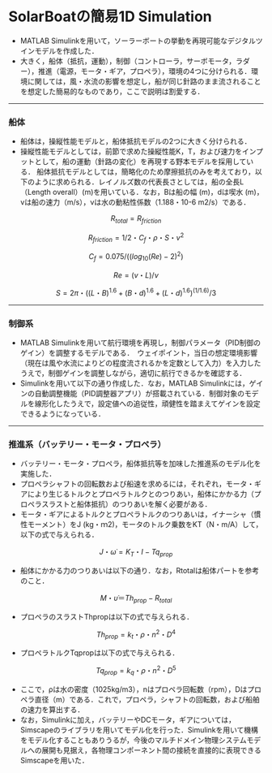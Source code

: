 # SolarBoatの簡易1D Simulation
- MATLAB Simulinkを用いて，ソーラーボートの挙動を再現可能なデジタルツインモデルを作成した．
- 大きく，船体（抵抗，運動），制御（コントローラ，サーボモータ，ラダー），推進（電源，モータ・ギア，プロペラ），環境の4つに分けられる．環境に関しては，風・水流の影響を想定し，船が同じ針路のまま流されることを想定した簡易的なものであり，ここで説明は割愛する．

---
### 船体
- 船体は，操縦性能モデルと，船体抵抗モデルの2つに大きく分けられる．
- 操縦性能モデルとしては，前節で求めた操縦性能K，T，および速力をインプットとして，船の運動（針路の変化）を再現する野本モデルを採用している．
船体抵抗モデルとしては，簡略化のため摩擦抵抗のみを考えており，以下のように求められる．レイノルズ数の代表長さとしては，船の全長L（Length overall）(m)を用いている．なお，Bは船の幅 (m)，dは喫水 (m)，vは船の速力（m/s），νは水の動粘性係数（1.188・10-6 m2/s）である．

```math
R_{total} = R_{friction}
```
```math
R_{friction} = 1/2・C_f・ρ・S・v^2
```
```math
C_f = 0.075/((log⁡_{10}(Re)-2)^2)
```
```math
Re = (v・L)/ν
```
```math
S = 2π・((L・B)^{1.6}+(B・d)^{1.6}+(L・d)^{1.6})^(1/1.6)/3
```
---
### 制御系
- MATLAB Simulinkを用いて航行環境を再現し，制御パラメータ（PID制御のゲイン）を調整するモデルである．　ウェイポイント，当日の想定環境影響（現在は風や水流によりどの程度流されるかを定数として入力）を入力したうえで，制御ゲインを調整しながら，適切に航行できるかを確認する．
- Simulinkを用いて以下の通り作成した．なお，MATLAB Simulinkには，ゲインの自動調整機能（PID調整器アプリ）が搭載されている．制御対象のモデルを線形化したうえで，設定値への追従性，頑健性を踏まえてゲインを設定できるようになっている．

---
### 推進系（バッテリー・モータ・プロペラ）
- バッテリー・モータ・プロペラ，船体抵抗等を加味した推進系のモデル化を実施した．
- プロペラシャフトの回転数および船速を求めるには，それぞれ，モータ・ギアにより生じるトルクとプロペラトルクとのつりあい，船体にかかる力（プロペラスラストと船体抵抗）のつりあいを解く必要がある．
- モータ・ギアによるトルクとプロペラトルクのつりあいは，イナーシャ（慣性モーメント）をJ (kg・ｍ2)，モータのトルク乗数をKT（N・m/A）して，以下の式で与えられる．
```math
J・ω ̇= K_T・I - Tq_{prop}
```
- 船体にかかる力のつりあいは以下の通り．なお，Rtotalは船体パートを参考のこと．
```math
M・υ ̇＝Th_{prop} - R_{total}
```
- プロペラのスラストThpropは以下の式で与えられる．
```math
Th_{prop}=k_t・ρ・n^2・D^4
```
- プロペラトルクTqpropは以下の式で与えられる．
```math
Tq_{prop}=k_q・ρ・n^2・D^5
```
- ここで，ρは水の密度（1025kg/m3），nはプロペラ回転数（rpm），Dはプロペラ直径（m）である．これで，プロペラ，シャフトの回転数，および船舶の速力を算出する．
- なお，Simulinkに加え，バッテリーやDCモータ，ギアについては，Simscapeのライブラリを用いてモデル化を行った．Simulinkを用いて機構をモデル化することもありうるが，今後のマルチドメイン物理システムモデルへの展開も見据え，各物理コンポーネント間の接続を直接的に表現できるSimscapeを用いた．
